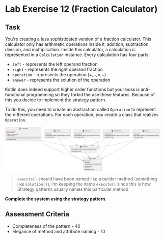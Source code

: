 # Lab Exercise 12 (Fraction Calculator)

## Task

You're creating a less sophisticated version of a fraction calculator. This calculator only has arithmetic operations inside it, addition, subtraction, division, and multiplication. Inside this calculator, a calculation is represented in a `Calculation` instance. Every calculation has four parts:

- `left` - represents the left operand fraction
- `right` - represents the right operand fraction
- `operation` - represents the operation ($+$,$-$,$\times$,$\div$)
- `answer` - represents the solution of the operation

Kotlin does indeed support higher order functions but your boss is anti-functional programming so they forbid the use these features. Because of this you decide to implement the strategy pattern.

To do this, you need to create an abstraction called `Operation` to represent the different operations. For each operation, you create a class that realizes `Operation`. 

![strategy pattern example](https://raw.githubusercontent.com/HowDoIGitHelp/CMSC23MDNotes/bab2c4e390f529f00af5cb16d9597609863b3cd7/Markdown%20Lecture%20Notes%20and%20Lab%20Exercises/uml/umlOutputs/FractionCalculator.svg)

> `execute()` should have been named like a builder method (something like `solution()`), I'm keeping the name `execute()` since this is how Strategy patterns usually names this particular method.

**Complete the system using the strategy pattern.**

## Assessment Criteria

- Completeness of the pattern - 40
- Elegance of method and attribute naming - 10